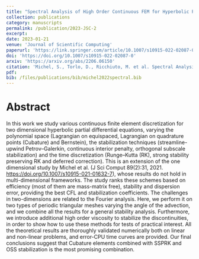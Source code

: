 ```yaml
---
title: "Spectral Analysis of High Order Continuous FEM for Hyperbolic PDEs on Triangular Meshes: Influence of Approximation, Stabilization, and Time-Stepping."
collection: publications
category: manuscripts
permalink: /publication/2023-JSC-2
excerpt: 
date: 2023-01-21
venue: 'Journal of Scientific Computing'
paperurl: 'https://link.springer.com/article/10.1007/s10915-022-02087-0'
doi: 'https://doi.org/10.1007/s10915-022-02087-0'
arxiv: 'https://arxiv.org/abs/2206.06150'
citation: 'Michel, S., Torlo, D., Ricchiuto, M. et al. Spectral Analysis of High Order Continuous FEM for Hyperbolic PDEs on Triangular Meshes: Influence of Approximation, Stabilization, and Time-Stepping. J Sci Comput 94, 49 (2023). https://doi.org/10.1007/s10915-022-02087-0'
pdf: 
bib: /files/publications/bib/michel2022spectral.bib
---
```


<!-- The contents above will be part of a list of publications, if the user clicks the link for the publication than the contents of section will be rendered as a full page, allowing you to provide more information about the paper for the reader. When publications are displayed as a single page, the contents of the above "citation" field will automatically be included below this section in a smaller font. -->


Abstract
=========
In this work we study various continuous finite element discretization for two dimensional hyperbolic partial differential equations, varying the polynomial space (Lagrangian on equispaced, Lagrangian on quadrature points (Cubature) and Bernstein), the stabilization techniques (streamline-upwind Petrov–Galerkin, continuous interior penalty, orthogonal subscale stabilization) and the time discretization (Runge–Kutta (RK), strong stability preserving RK and deferred correction). This is an extension of the one dimensional study by Michel et al. (J Sci Comput 89(2):31, 2021. https://doi.org/10.1007/s10915-021-01632-7), whose results do not hold in multi-dimensional frameworks. The study ranks these schemes based on efficiency (most of them are mass-matrix free), stability and dispersion error, providing the best CFL and stabilization coefficients. The challenges in two-dimensions are related to the Fourier analysis. Here, we perform it on two types of periodic triangular meshes varying the angle of the advection, and we combine all the results for a general stability analysis. Furthermore, we introduce additional high order viscosity to stabilize the discontinuities, in order to show how to use these methods for tests of practical interest. All the theoretical results are thoroughly validated numerically both on linear and non-linear problems, and error-CPU time curves are provided. Our final conclusions suggest that Cubature elements combined with SSPRK and OSS stabilization is the most promising combination.